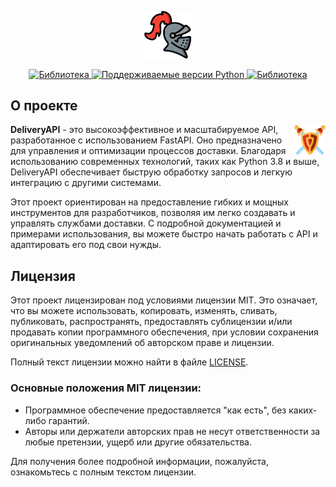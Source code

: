 <p align="center">
    <img src='assets/helmet.png' alt='Логотип' width='15%'>
</p>
<p align="center">
    <a href="https://github.com/tiangolo/fastapi/" target="_blank">
        <img src="https://img.shields.io/badge/FastAPI-tiangolo-2334D058" alt="Библиотека">
    </a>
    <a href="https://github.com/reques6e/DeliveryAPI" target="_blank">
        <img src="https://img.shields.io/badge/python-3.8|3.9|3.10|3.11-2334D058" alt="Поддерживаемые версии Python">
    </a>
    <a href="https://github.com/reques6e/DeliveryAPI/blob/main/LICENSE" target="_blank">
        <img src="https://img.shields.io/badge/LICENSE-MIT-2334D058" alt="Библиотека">
    </a>
</p>

## О проекте

<p align="center">
    <img src='assets/shield.png' alt='Shield' align="right" width="10%">
    <div align="left">
        <p>
            <b>DeliveryAPI</b> - это высокоэффективное и масштабируемое API, разработанное с использованием FastAPI. 
            Оно предназначено для управления и оптимизации процессов доставки. Благодаря использованию современных 
            технологий, таких как Python 3.8 и выше, DeliveryAPI обеспечивает быструю обработку запросов и легкую 
            интеграцию с другими системами.
        </p>
        <p>
            Этот проект ориентирован на предоставление гибких и мощных инструментов для разработчиков, 
            позволяя им легко создавать и управлять службами доставки. С подробной документацией и примерами 
            использования, вы можете быстро начать работать с API и адаптировать его под свои нужды.
        </p>
    </div>
</p>

## Лицензия

Этот проект лицензирован под условиями лицензии MIT. Это означает, что вы можете использовать, копировать, изменять, сливать, публиковать, распространять, предоставлять сублицензии и/или продавать копии программного обеспечения, при условии сохранения оригинальных уведомлений об авторском праве и лицензии.

Полный текст лицензии можно найти в файле [LICENSE](LICENSE).

### Основные положения MIT лицензии:
- Программное обеспечение предоставляется "как есть", без каких-либо гарантий.
- Авторы или держатели авторских прав не несут ответственности за любые претензии, ущерб или другие обязательства.

Для получения более подробной информации, пожалуйста, ознакомьтесь с полным текстом лицензии.

